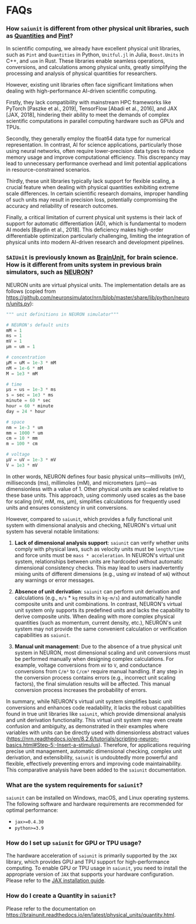 # FAQs




### How ``saiunit`` is different from other physical unit libraries, such as [Quantities](https://github.com/python-quantities/python-quantities) and [Pint](https://github.com/hgrecco/pint)?


In scientific computing, we already have excellent physical unit libraries, such as `Pint` and `Quantities` in Python, `Unitful.jl` in Julia, `Boost.Units` in C++, and `uom` in Rust. These libraries enable seamless operations, conversions, and calculations among physical units, greatly simplifying the processing and analysis of physical quantities for researchers.

However, existing unit libraries often face significant limitations when dealing with high-performance AI-driven scientific computing.

Firstly, they lack compatibility with mainstream HPC frameworks like PyTorch [Paszke et al., 2019], TensorFlow [Abadi et al., 2016], and JAX [JAX, 2018], hindering their ability to meet the demands of complex scientific computations in parallel computing hardware such as GPUs and TPUs.

Secondly, they generally employ the float64 data type for numerical representation. In contrast, AI for science applications, particularly those using neural networks, often require lower-precision data types to reduce memory usage and improve computational efficiency. This discrepancy may lead to unnecessary performance overhead and limit potential applications in resource-constrained scenarios.

Thirdly, these unit libraries typically lack support for flexible scaling, a crucial feature when dealing with physical quantities exhibiting extreme scale differences. In certain scientific research domains, improper handling of such units may result in precision loss, potentially compromising the accuracy and reliability of research outcomes.

 Finally, a critical limitation of current physical unit systems is their lack of support for automatic differentiation (AD), which is fundamental to modern AI models [Baydin et al., 2018]. This deficiency makes high-order differentiable optimization particularly challenging, limiting the integration of physical units into modern AI-driven research and development pipelines.



### ``SAIUnit`` is previously known as [BrainUnit](https://github.com/chaobrain/brainunit), for brain science. How is it different from units system in previous brain simulators, such as [NEURON](https://nrn.readthedocs.io/en/8.2.6/tutorials/scripting-neuron-basics.html)?

NEURON units are virtual physical units. The implementation details are as follows (copied from https://github.com/neuronsimulator/nrn/blob/master/share/lib/python/neuron/units.py):

```python
""" unit definitions in NEURON simulator"""

# NEURON's default units
mM = 1
ms = 1
mV = 1
µm = um = 1

# concentration
µM = uM = 1e-3 * mM
nM = 1e-6 * mM
M = 1e3 * mM

# time
µs = us = 1e-3 * ms
s = sec = 1e3 * ms
minute = 60 * sec
hour = 60 * minute
day = 24 * hour

# space
nm = 1e-3 * um
mm = 1000 * um
cm = 10 * mm
m = 100 * cm

# voltage
μV = uV = 1e-3 * mV
V = 1e3 * mV
```

In other words, NEURON defines four basic physical units—millivolts (mV), milliseconds (ms), millimoles (mM), and micrometers (µm)—as dimensionless with a value of 1. Other physical units are scaled relative to these base units. This approach, using commonly used scales as the base for scaling (mV, mM, ms, µm), simplifies calculations for frequently used units and ensures consistency in unit conversions.

However, compared to `saiunit`, which provides a fully functional unit system with dimensional analysis and checking, NEURON's virtual unit system has several notable limitations:

1. **Lack of dimensional analysis support**: `saiunit` can verify whether units comply with physical laws, such as velocity units must be `length/time` and force units must be `mass * acceleration`. In NEURON's virtual unit system, relationships between units are hardcoded without automatic dimensional consistency checks. This may lead to users inadvertently mixing units of different dimensions (e.g., using `mV` instead of `mA`) without any warnings or error messages.

2. **Absence of unit derivation**: `saiunit` can perform unit derivation and calculations (e.g., `m/s` * `kg` results in `kg·m/s`) and automatically handle composite units and unit combinations. In contrast, NEURON's virtual unit system only supports its predefined units and lacks the capability to derive composite units. When dealing with more complex physical quantities (such as momentum, current density, etc.), NEURON's unit system may not provide the same convenient calculation or verification capabilities as `saiunit`.

3. **Manual unit management**: Due to the absence of a true physical unit system in NEURON, most dimensional scaling and unit conversions must be performed manually when designing complex calculations. For example, voltage conversions from `mV` to `V`, and conductance conversions from `C/m³` to `C/cm³` require manual handling. If any step in the conversion process contains errors (e.g., incorrect unit scaling factors), the final simulation results will be affected. This manual conversion process increases the probability of errors.

In summary, while NEURON's virtual unit system simplifies basic unit conversions and enhances code readability, it lacks the robust capabilities found in true unit libraries like `saiunit`, which provide dimensional analysis and unit derivation functionality. This virtual unit system may even create confusion and ambiguity, as demonstrated in their examples where variables with units can be directly used with dimensionless abstract values (https://nrn.readthedocs.io/en/8.2.6/tutorials/scripting-neuron-basics.html#Step-5:-Insert-a-stimulus). Therefore, for applications requiring precise unit management, automatic dimensional checking, complex unit derivation, and extensibility, `saiunit` is undoubtedly more powerful and flexible, effectively preventing errors and improving code maintainability. This comparative analysis have been added to the `saiunit` documentation.



### What are the system requirements for `saiunit`?

`saiunit` can be installed on Windows, macOS, and Linux operating systems. The following software and hardware requirements are recommended for optimal performance:

- ``jax>=0.4.30``
- ``python>=3.9``




### How do I set up ``saiunit`` for GPU or TPU usage?

The hardware acceleration of `saiunit` is primarily supported by the `JAX` library, which provides GPU and TPU support for high-performance computing. To enable GPU or TPU usage in `saiunit`, you need to install the appropriate version of `JAX` that supports your hardware configuration. 
Please refer to the [JAX installation guide](https://jax.readthedocs.io/en/latest/installation.html). 






### How do I create a Quantity in ``saiunit``?


Please refer to the documentation on https://brainunit.readthedocs.io/en/latest/physical_units/quantity.html.


